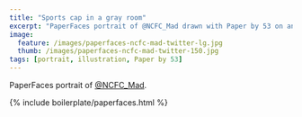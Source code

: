 ```yaml
---
title: "Sports cap in a gray room"
excerpt: "PaperFaces portrait of @NCFC_Mad drawn with Paper by 53 on an iPad."
image: 
  feature: /images/paperfaces-ncfc-mad-twitter-lg.jpg
  thumb: /images/paperfaces-ncfc-mad-twitter-150.jpg
tags: [portrait, illustration, Paper by 53]
---
```


PaperFaces portrait of [@NCFC_Mad](http://twitter.com/NCFC_Mad).

{% include boilerplate/paperfaces.html %}
